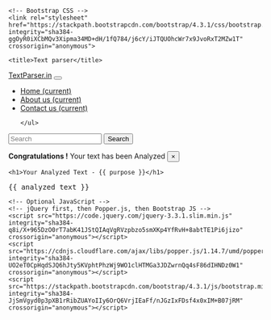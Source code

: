 
<!doctype html>
<html lang="en">
  <head>
    <!-- Required meta tags -->
    <meta charset="utf-8">
    <meta name="viewport" content="width=device-width, initial-scale=1, shrink-to-fit=no">

    <!-- Bootstrap CSS -->
    <link rel="stylesheet" href="https://stackpath.bootstrapcdn.com/bootstrap/4.3.1/css/bootstrap.min.css" integrity="sha384-ggOyR0iXCbMQv3Xipma34MD+dH/1fQ784/j6cY/iJTQUOhcWr7x9JvoRxT2MZw1T" crossorigin="anonymous">

    <title>Text parser</title>
  </head>

  <nav class="navbar navbar-expand-lg navbar-dark bg-dark">
  <a class="navbar-brand" href="#">TextParser.in</a>
  <button class="navbar-toggler" type="button" data-toggle="collapse" data-target="#navbarNavDropdown" aria-controls="navbarNavDropdown" aria-expanded="false" aria-label="Toggle navigation">
    <span class="navbar-toggler-icon"></span>
  </button>
  <div class="collapse navbar-collapse" id="navbarNavDropdown">
    <ul class="navbar-nav">
      <li class="nav-item active">
        <a class="nav-link" href="/">Home <span class="sr-only">(current)</span></a>
      </li>
      <li class="nav-item">
        <a class="nav-link" href="/about">About us <span class="sr-only">(current)</span></a>
      </li>
      <li class="nav-item">
        <a class="nav-link" href="/contact">Contact us <span class="sr-only">(current)</span></a>
      </li>

    </ul>
  </div>
    <form class="form-inline">
    <input class="form-control mr-sm-2" type="search" placeholder="Search" aria-label="Search">
    <button class="btn btn-outline-success my-2 my-sm-0" type="submit">Search</button>
  </form >

</nav>
  <div class="alert alert-success alert-dismissible fade show" role="alert">
  <strong>Congratulations !</strong> Your text has been Analyzed
  <button type="button" class="close" data-dismiss="alert" aria-label="Close">
    <span aria-hidden="true">&times;</span>
  </button>
</div>


<div class="container">

    <h1>Your Analyzed Text - {{ purpose }}</h1>
<p>
     <pre>{{ analyzed_text }}
</pre>
</p>



</div>


    <!-- Optional JavaScript -->
    <!-- jQuery first, then Popper.js, then Bootstrap JS -->
    <script src="https://code.jquery.com/jquery-3.3.1.slim.min.js" integrity="sha384-q8i/X+965DzO0rT7abK41JStQIAqVgRVzpbzo5smXKp4YfRvH+8abtTE1Pi6jizo" crossorigin="anonymous"></script>
    <script src="https://cdnjs.cloudflare.com/ajax/libs/popper.js/1.14.7/umd/popper.min.js" integrity="sha384-UO2eT0CpHqdSJQ6hJty5KVphtPhzWj9WO1clHTMGa3JDZwrnQq4sF86dIHNDz0W1" crossorigin="anonymous"></script>
    <script src="https://stackpath.bootstrapcdn.com/bootstrap/4.3.1/js/bootstrap.min.js" integrity="sha384-JjSmVgyd0p3pXB1rRibZUAYoIIy6OrQ6VrjIEaFf/nJGzIxFDsf4x0xIM+B07jRM" crossorigin="anonymous"></script>
  </body>
</html>
